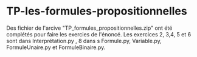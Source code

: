 # TP-les-formules-propositionnelles
Des fichier de l'arcive "TP_formules_propositionnelles.zip"  ont été complétés pour faire les exercies de l'énoncé.
Les exercices 2, 3,4, 5 et 6 sont dans Interprétation.py , 8 dans s Formule.py, Variable.py, FormuleUnaire.py 
et FormuleBinaire.py.
